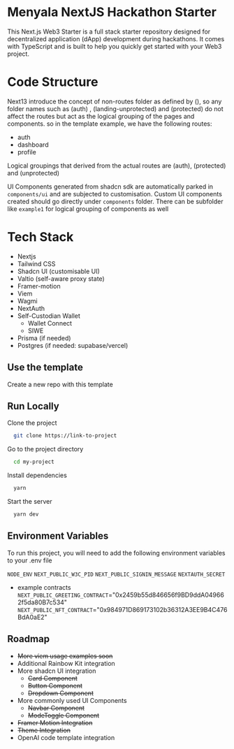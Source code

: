 
# Menyala NextJS Hackathon Starter

This Next.js Web3 Starter is a full stack starter repository designed for decentralized application (dApp) development during hackathons. It comes with TypeScript and is built to help you quickly get started with your Web3 project.

# Code Structure

Next13 introduce the concept of non-routes folder as defined by (), so any folder names such as (auth)
, (landing-unprotected) and (protected) do not affect the routes but act as the logical grouping of the pages and components.
so in the template example, we have the following routes:
- auth
- dashboard
- profile

Logical groupings that derived from the actual routes are (auth), (protected) and (unprotected)

UI Components generated from shadcn sdk are automatically parked in ```components/ui``` and are subjected to customisation. Custom UI components created should go directly under ```components``` folder. There can be subfolder like ```example1``` for logical grouping of components as well

# Tech Stack
- Nextjs
- Tailwind CSS
- Shadcn UI (customisable UI)
- Valtio (self-aware proxy state)
- Framer-motion
- Viem
- Wagmi
- NextAuth
- Self-Custodian Wallet
    - Wallet Connect
    - SIWE
- Prisma (if needed)
- Postgres (if needed: supabase/vercel)


## Use the template

Create a new repo with this template 

    
## Run Locally

Clone the project

```bash
  git clone https://link-to-project
```

Go to the project directory

```bash
  cd my-project
```

Install dependencies

```bash
  yarn
```

Start the server

```bash
  yarn dev
```


## Environment Variables

To run this project, you will need to add the following environment variables to your .env file

`NODE_ENV`
`NEXT_PUBLIC_W3C_PID`
`NEXT_PUBLIC_SIGNIN_MESSAGE`
`NEXTAUTH_SECRET`

- example contracts
`NEXT_PUBLIC_GREETING_CONTRACT`="0x2459b55d846656f9BD9ddA049662f5da80B7c534"
`NEXT_PUBLIC_NFT_CONTRACT`="0x984971D869173102b36312A3EE9B4C476BdA0aE2"


## Roadmap

- ~~More viem usage examples soon~~
- Additional Rainbow Kit integration
- More shadcn UI integration
    - ~~Card Component~~
    - ~~Button Component~~
    - ~~Dropdown Component~~
- More commonly used UI Components
    - ~~Navbar Component~~
    - ~~ModeToggle Component~~
- ~~Framer Motion Integration~~
- ~~Theme Integration~~
- OpenAI code template integration

